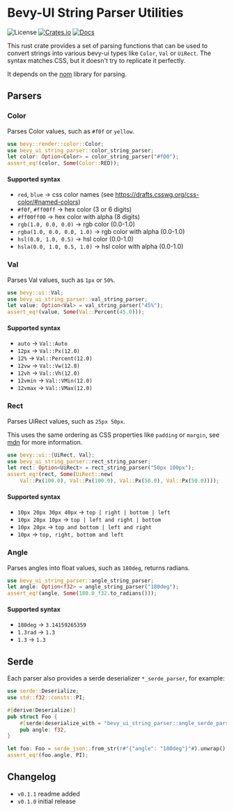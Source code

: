 # Bevy-UI String Parser Utilities

![License](https://img.shields.io/badge/license-MIT%2FApache-blue.svg)
[![Crates.io](https://img.shields.io/crates/v/bevy.svg)](https://crates.io/crates/bevy_ui_string_parser)
[![Docs](https://docs.rs/bevy/badge.svg)](https://docs.rs/bevy_ui_string_parser/latest/bevy_ui_string_parser/)

This rust crate provides a set of parsing functions that can be used to
convert strings into various bevy-ui types like `Color`, `Val` or `UiRect`.
The syntax matches CSS, but it doesn't try to replicate it perfectly.

It depends on the [nom](https://crates.io/crates/nom) library for parsing.

## Parsers

### Color

Parses Color values, such as `#f0f` or `yellow`.

```rust
use bevy::render::color::Color;
use bevy_ui_string_parser::color_string_parser;
let color: Option<Color> = color_string_parser("#f00");
assert_eq!(color, Some(Color::RED));
```

#### Supported syntax

* `red`, `blue` -> css color names (see https://drafts.csswg.org/css-color/#named-colors)
* `#f0f`, `#ff00ff` -> hex color (3 or 6 digits)
* `#ff00ff00` -> hex color with alpha (8 digits)
* `rgb(1.0, 0.0, 0.0)` -> rgb color (0.0-1.0)
* `rgba(1.0, 0.0, 0.0, 1.0)` -> rgb color with alpha (0.0-1.0)
* `hsl(0.0, 1.0, 0.5)` -> hsl color (0.0-1.0)
* `hsla(0.0, 1.0, 0.5, 1.0)` -> hsl color with alpha (0.0-1.0)

### Val

Parses Val values, such as `1px` or `50%`.

```rust
use bevy::ui::Val;
use bevy_ui_string_parser::val_string_parser;
let value: Option<Val> = val_string_parser("45%");
assert_eq!(value, Some(Val::Percent(45.0)));
```

#### Supported syntax

* `auto` -> `Val::Auto`
* `12px` -> `Val::Px(12.0)`
* `12%` -> `Val::Percent(12.0)`
* `12vw` -> `Val::Vw(12.0)`
* `12vh` -> `Val::Vh(12.0)`
* `12vmin` -> `Val::VMin(12.0)`
* `12vmax` -> `Val::VMax(12.0)`

### Rect

Parses UiRect values, such as `25px 50px`.

This uses the same ordering as CSS properties like `padding` or `margin`,
see [mdn](https://developer.mozilla.org/en-US/docs/Web/CSS/padding) for more information.

```rust
use bevy::ui::{UiRect, Val};
use bevy_ui_string_parser::rect_string_parser;
let rect: Option<UiRect> = rect_string_parser("50px 100px");
assert_eq!(rect, Some(UiRect::new(
    Val::Px(100.0), Val::Px(100.0), Val::Px(50.0), Val::Px(50.0))));
```

#### Supported syntax

* `10px 20px 30px 40px` -> `top | right | bottom | left`
* `10px 20px 10px` -> `top | left and right | bottom`
* `10px 20px` -> `top and bottom | left and right`
* `10px` -> `top, right, bottom and left`

### Angle

Parses angles into float values, such as `180deg`, returns radians.

```rust
use bevy_ui_string_parser::angle_string_parser;
let angle: Option<f32> = angle_string_parser("180deg");
assert_eq!(angle, Some(180.0_f32.to_radians()));
```

#### Supported syntax

* `180deg` -> `3.14159265359`
* `1.3rad` -> `1.3`
* `1.3` -> `1.3`

## Serde

Each parser also provides a serde deserializer `*_serde_parser`, for example:

```rust
use serde::Deserialize;
use std::f32::consts::PI;

#[derive(Deserialize)]
pub struct Foo {
    #[serde(deserialize_with = "bevy_ui_string_parser::angle_serde_parser")]
    pub angle: f32,
}

let foo: Foo = serde_json::from_str(r#"{"angle": "180deg"}"#).unwrap();
assert_eq!(foo.angle, PI);
```

## Changelog

* `v0.1.1` readme added
* `v0.1.0` initial release